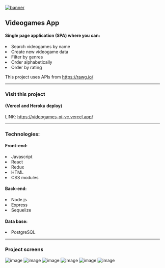 [![banner](https://user-images.githubusercontent.com/94813118/165605352-22428713-9e84-4d98-93f0-cbddbfde0ebe.png)](http://www.linkedin.com/in/lilianaleiva)

## Videogames App

#### Single page application (SPA) where you can:
 <li>Search videogames by name</li>
 <li>Create new videogame data</li>
 <li>Filter by genres</li>
 <li>Order alphabetically</li>
 <li>Order by rating</li>
 
This project uses APIs from https://rawg.io/

---

### Visit this project
#### (Vercel and Heroku deploy)
LINK: https://videogames-pi-vc.vercel.app/

---

### Technologies:
#### Front-end:
<li>Javascript</li>
<li>React</li>
<li>Redux</li>
<li>HTML</li>
<li>CSS modules</li>

#### Back-end:
<li>Node.js</li>
<li>Express</li>
<li>Sequelize</li>

#### Data base:
<li>PostgreSQL</li>

---

### Project screens
![image](https://user-images.githubusercontent.com/94813118/171045259-34fef378-39ff-4575-9b4f-c66c33459b77.png)
![image](https://user-images.githubusercontent.com/94813118/171045304-fb94921b-06f8-4c7f-a593-cb29d6b66f1c.png)
![image](https://user-images.githubusercontent.com/94813118/171045333-518f567a-8ed8-4992-b266-536f52132635.png)
![image](https://user-images.githubusercontent.com/94813118/171045371-e0564122-04d0-4b9a-ae8e-09448fe6f7e6.png)
![image](https://user-images.githubusercontent.com/94813118/171045511-95d5f504-9476-4a6a-ae47-83f3d6e0f696.png)
![image](https://user-images.githubusercontent.com/94813118/171045536-041c0150-656f-4af4-92a2-078934126a60.png)
